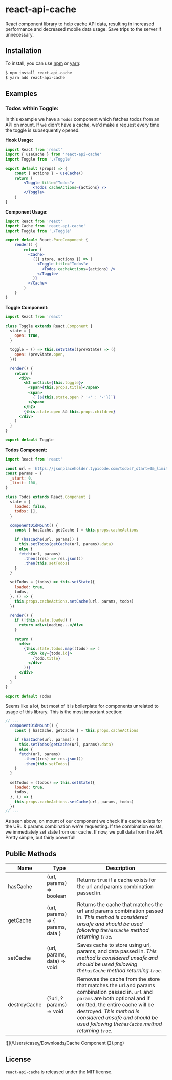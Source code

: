 # react-api-cache

React component library to help cache API data, resulting in increased performance and decreased mobile data usage. Save trips to the server if unnecessary.



## Installation

To install, you can use [npm](https://npmjs.org/) or [yarn](https://yarnpkg.com/):

```bash
$ npm install react-api-cache
$ yarn add react-api-cache
```



## Examples

### **Todos within Toggle:**

In this example we have a `Todos` component which fetches todos from an API on mount. If we didn't have a cache, we'd make a request every time the toggle is subsequently opened.

**Hook Usage:**

```jsx
import React from 'react'
import { useCache } from 'react-api-cache'
import Toggle from './Toggle'

export default (props) => {
    const { actions } = useCache()
    return (
        <Toggle title="Todos">
            <Todos cacheActions={actions} />
        </Toggle>
    )
}
```



**Component Usage:**

```jsx
import React from 'react'
import Cache from 'react-api-cache'
import Toggle from './Toggle'

export default React.PureComponent {
    render() {
        return (
          <Cache>
            {({ store, actions }) => (
              <Toggle title="Todos">
                <Todos cacheActions={actions} />
              </Toggle>
            )}
          </Cache>
        )
    }
}  
```

**Toggle Component:**

```jsx
import React from 'react'

class Toggle extends React.Component {
  state = {
    open: true,
  }

  toggle = () => this.setState((prevState) => ({
    open: !prevState.open,
  }))

  render() {
    return (
      <div>
        <h2 onClick={this.toggle}>
          <span>{this.props.title}</span>
          <span>
            {`[${this.state.open ? '+' : '-'}]`}
          </span>
        </h2>
        {this.state.open && this.props.children}
      </div>
    )
  }
}

export default Toggle

```

**Todos Component:**

```jsx
import React from 'react'

const url = 'https://jsonplaceholder.typicode.com/todos?_start=0&_limit=100'
const params = {
  _start: 0,
  _limit: 100,
}

class Todos extends React.Component {
  state = {
    loaded: false,
    todos: [],
  }

  componentDidMount() {
    const { hasCache, getCache } = this.props.cacheActions

    if (hasCache(url, params)) {
      this.setTodos(getCache(url, params).data)
    } else {
      fetch(url, params)
        .then((res) => res.json())
        .then(this.setTodos)
    }
  }

  setTodos = (todos) => this.setState({
    loaded: true,
    todos,
  }, () => {
    this.props.cacheActions.setCache(url, params, todos)
  })

  render() {
    if (!this.state.loaded) {
      return <div>Loading...</div>
    }

    return (
      <div>
        {this.state.todos.map((todo) => (
          <div key={todo.id}>
            {todo.title}
          </div>
        ))}
      </div>
    )
  }
}

export default Todos

```

Seems like a lot, but most of it is boilerplate for components unrelated to usage of this library. This is the most important section:

```jsx
// ...
  componentDidMount() {
    const { hasCache, getCache } = this.props.cacheActions

    if (hasCache(url, params)) {
      this.setTodos(getCache(url, params).data)
    } else {
      fetch(url, params)
        .then((res) => res.json())
        .then(this.setTodos)
    }
  }

  setTodos = (todos) => this.setState({
    loaded: true,
    todos,
  }, () => {
    this.props.cacheActions.setCache(url, params, todos)
  })
// ...
```

As seen above, on mount of our component we check if a cache exists for the URL & params combination we're requesting. If the combination exists, we immediately set state from our cache. If now, we pull data from the API. Pretty simple, but fairly powerful!

## Public Methods

| Name         | Type                              | Description                                                  |
| ------------ | --------------------------------- | ------------------------------------------------------------ |
| hasCache     | (url, params) => boolean          | Returns `true` if a cache exists for the url and params combination passed in. |
| getCache     | (url, params) => { params, data } | Returns the cache that matches the url and params combination passed in. *This method is considered unsafe and should be used following the`hasCache` method returning `true`.* |
| setCache     | (url, params, data) => void       | Saves cache to store using url, params, and data passed in. *This method is considered unsafe and should be used following the`hasCache` method returning `true`.* |
| destroyCache | (?url, ?params) => void           | Removes the cache from the store that matches the url and params combination passed in. `url` and `params` are both optional and if omitted, the entire cache will be destroyed. *This method is considered unsafe and should be used following the`hasCache` method returning `true`.* |

![](/Users/casey/Downloads/Cache Component (2).png)

## License

`react-api-cache` is released under the MIT license.